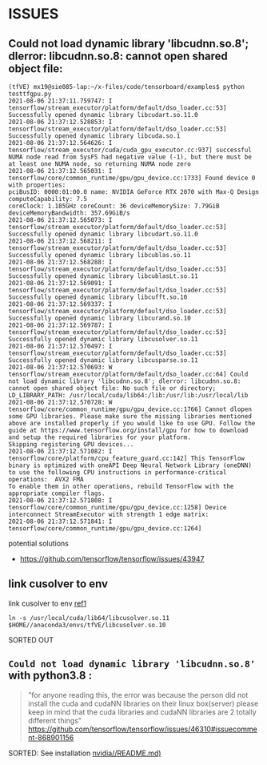 # ISSUES

## Could not load dynamic library 'libcudnn.so.8'; dlerror: libcudnn.so.8: cannot open shared object file: 

``` 
(tfVE) mx19@sie085-lap:~/x-files/code/tensorboard/examples$ python testtfgpu.py 
2021-08-06 21:37:11.759747: I tensorflow/stream_executor/platform/default/dso_loader.cc:53] Successfully opened dynamic library libcudart.so.11.0
2021-08-06 21:37:12.528853: I tensorflow/stream_executor/platform/default/dso_loader.cc:53] Successfully opened dynamic library libcuda.so.1
2021-08-06 21:37:12.564626: I tensorflow/stream_executor/cuda/cuda_gpu_executor.cc:937] successful NUMA node read from SysFS had negative value (-1), but there must be at least one NUMA node, so returning NUMA node zero
2021-08-06 21:37:12.565031: I tensorflow/core/common_runtime/gpu/gpu_device.cc:1733] Found device 0 with properties: 
pciBusID: 0000:01:00.0 name: NVIDIA GeForce RTX 2070 with Max-Q Design computeCapability: 7.5
coreClock: 1.185GHz coreCount: 36 deviceMemorySize: 7.79GiB deviceMemoryBandwidth: 357.69GiB/s
2021-08-06 21:37:12.565073: I tensorflow/stream_executor/platform/default/dso_loader.cc:53] Successfully opened dynamic library libcudart.so.11.0
2021-08-06 21:37:12.568211: I tensorflow/stream_executor/platform/default/dso_loader.cc:53] Successfully opened dynamic library libcublas.so.11
2021-08-06 21:37:12.568288: I tensorflow/stream_executor/platform/default/dso_loader.cc:53] Successfully opened dynamic library libcublasLt.so.11
2021-08-06 21:37:12.569091: I tensorflow/stream_executor/platform/default/dso_loader.cc:53] Successfully opened dynamic library libcufft.so.10
2021-08-06 21:37:12.569337: I tensorflow/stream_executor/platform/default/dso_loader.cc:53] Successfully opened dynamic library libcurand.so.10
2021-08-06 21:37:12.569787: I tensorflow/stream_executor/platform/default/dso_loader.cc:53] Successfully opened dynamic library libcusolver.so.11
2021-08-06 21:37:12.570497: I tensorflow/stream_executor/platform/default/dso_loader.cc:53] Successfully opened dynamic library libcusparse.so.11
2021-08-06 21:37:12.570693: W tensorflow/stream_executor/platform/default/dso_loader.cc:64] Could not load dynamic library 'libcudnn.so.8'; dlerror: libcudnn.so.8: cannot open shared object file: No such file or directory; LD_LIBRARY_PATH: /usr/local/cuda/lib64:/lib:/usr/lib:/usr/local/lib
2021-08-06 21:37:12.570728: W tensorflow/core/common_runtime/gpu/gpu_device.cc:1766] Cannot dlopen some GPU libraries. Please make sure the missing libraries mentioned above are installed properly if you would like to use GPU. Follow the guide at https://www.tensorflow.org/install/gpu for how to download and setup the required libraries for your platform.
Skipping registering GPU devices...
2021-08-06 21:37:12.571082: I tensorflow/core/platform/cpu_feature_guard.cc:142] This TensorFlow binary is optimized with oneAPI Deep Neural Network Library (oneDNN) to use the following CPU instructions in performance-critical operations:  AVX2 FMA
To enable them in other operations, rebuild TensorFlow with the appropriate compiler flags.
2021-08-06 21:37:12.571808: I tensorflow/core/common_runtime/gpu/gpu_device.cc:1258] Device interconnect StreamExecutor with strength 1 edge matrix:
2021-08-06 21:37:12.571841: I tensorflow/core/common_runtime/gpu/gpu_device.cc:1264]      
```

potential solutions
* https://github.com/tensorflow/tensorflow/issues/43947




## link cusolver to env
link cusolver to env [ref1](https://github.com/tensorflow/tensorflow/issues/43947#issuecomment-723951864)
```
ln -s /usr/local/cuda/lib64/libcusolver.so.11 $HOME//anaconda3/envs/tfVE/libcusolver.so.10
```
SORTED OUT 



## `Could not load dynamic library 'libcudnn.so.8'` with python3.8 :

> "for anyone reading this, the error was because the person did not install the cuda and cudaNN libraries on their linux box(server)
please keep in mind that the cuda libraries and cudaNN libraries are 2 totally different things"
https://github.com/tensorflow/tensorflow/issues/46310#issuecomment-868901156

SORTED: See installation [nvidia//README.md)](../gpu/nvidia//README.md)



